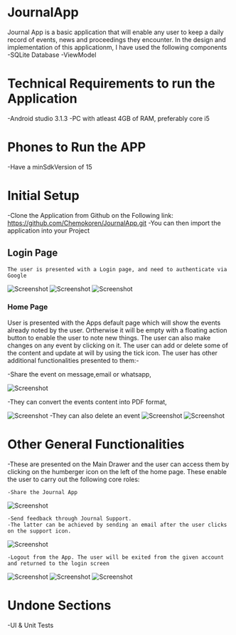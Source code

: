 # JournalApp
Journal App is a basic application that will enable any user to keep a daily record of events, news and proceedings they encounter.
In the design and implementation of this applicationm, I have used the following components
-SQLite Database
-ViewModel
# Technical Requirements to run the Application
-Android studio 3.1.3
-PC with atleast 4GB of RAM, preferably core i5

# Phones to Run the APP
-Have a minSdkVersion of 15

# Initial Setup
-Clone the Application from Github on the Following link: https://github.com/Chemokoren/JournalApp.git
-You can then import the application into your Project

## Login Page

```
The user is presented with a Login page, and need to authenticate via Google
```

![Screenshot](https://github.com/Chemokoren/JournalApp/blob/master/images/Screenshot_1530472885.png)
![Screenshot](https://github.com/Chemokoren/JournalApp/blob/master/images/Screenshot_1530472548.png)
![Screenshot](https://github.com/Chemokoren/JournalApp/blob/master/images/Screenshot_1530472572.png)

### Home Page
User is presented with the Apps default page which will show the events already noted by the user. Ortherwise it will be empty with
a floating action button to enable the user to note new things.
The user can also make changes on any event by clicking on it. The user can add or delete some of the content and update at will by
using the tick icon.
The user has other additional functionalities presented to them:-

-Share the event on message,email or whatsapp,


![Screenshot](https://github.com/Chemokoren/JournalApp/blob/master/images/Screenshot_1530472636.png)

-They can convert the events content into PDF format,

![Screenshot](https://github.com/Chemokoren/JournalApp/blob/master/images/Screenshot_1530472600.png)
-They can also delete an event
![Screenshot](https://github.com/Chemokoren/JournalApp/blob/master/images/Screenshot_1530474667.png)
![Screenshot](https://github.com/Chemokoren/JournalApp/blob/master/images/Screenshot_1530472627.png)

# Other General Functionalities
-These are presented on the Main Drawer and the user can access them by clicking on the humberger icon on the left of the home page.
These enable the user to carry out the following core roles:

```
-Share the Journal App
```
![Screenshot](https://github.com/Chemokoren/JournalApp/blob/master/images/Screenshot_1530472587.png)

```
-Send feedback through Journal Support.
-The latter can be achieved by sending an email after the user clicks on the support icon.
```
 

![Screenshot](https://github.com/Chemokoren/JournalApp/blob/master/images/Screenshot_1530472644.png)

```
-Logout from the App. The user will be exited from the given account and returned to the login screen
```



![Screenshot](https://github.com/Chemokoren/JournalApp/blob/master/images/Screenshot_1530472652.png)
![Screenshot](https://github.com/Chemokoren/JournalApp/blob/master/images/Screenshot_1530472665.png)
![Screenshot](https://github.com/Chemokoren/JournalApp/blob/master/images/Screenshot_1530474682.png)
# Undone Sections
-UI & Unit Tests
